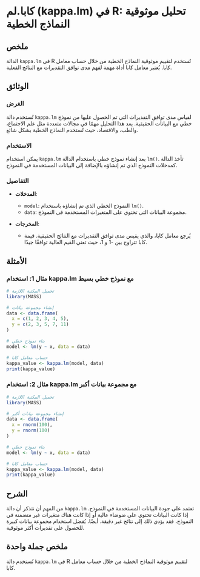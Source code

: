 <!--
Meta Description: # كابا.لم (kappa.lm) في R: تحليل موثوقية النماذج الخطية ## ملخص الدالة `kappa.lm` في R تُستخدم لتقييم موثوقية النماذج الخطية من خلال حساب معامل كابا. ...
Meta Keywords: data, kappa, كابا, معامل, النموذج
-->

# كابا.لم (kappa.lm) في R: تحليل موثوقية النماذج الخطية

## ملخص
الدالة `kappa.lm` في R تُستخدم لتقييم موثوقية النماذج الخطية من خلال حساب معامل كابا. يُعتبر معامل كابا أداة مهمة لفهم مدى توافق التقديرات مع النتائج الفعلية.

## الوثائق
### الغرض
تُستخدم دالة `kappa.lm` لقياس مدى توافق التقديرات التي تم الحصول عليها من نموذج خطي مع البيانات الحقيقية. يعد هذا التحليل مهمًا في مجالات متعددة مثل علم الاجتماع، والطب، والاقتصاد، حيث تُستخدم النماذج الخطية بشكل شائع.

### الاستخدام
يمكن استخدام `kappa.lm` بعد إنشاء نموذج خطي باستخدام الدالة `lm()`. تأخذ الدالة كمدخلات النموذج الذي تم إنشاؤه بالإضافة إلى البيانات المستخدمة في النموذج.

### التفاصيل
- **المدخلات**:
  - `model`: النموذج الخطي الذي تم إنشاؤه باستخدام `lm()`.
  - `data`: مجموعة البيانات التي تحتوي على المتغيرات المستخدمة في النموذج.
  
- **المخرجات**:
  - يُرجع معامل كابا، والذي يقيس مدى توافق التقديرات مع النتائج الحقيقية. قيمة كابا تتراوح بين -1 و 1، حيث تعني القيم العالية توافقًا جيدًا.

## الأمثلة
### مثال 1: استخدام kappa.lm مع نموذج خطي بسيط

```R
# تحميل المكتبة اللازمة
library(MASS)

# إنشاء مجموعة بيانات
data <- data.frame(
  x = c(1, 2, 3, 4, 5),
  y = c(2, 3, 5, 7, 11)
)

# بناء نموذج خطي
model <- lm(y ~ x, data = data)

# حساب معامل كابا
kappa_value <- kappa.lm(model, data)
print(kappa_value)
```

### مثال 2: استخدام kappa.lm مع مجموعة بيانات أكبر

```R
# تحميل المكتبة اللازمة
library(MASS)

# إنشاء مجموعة بيانات أكبر
data <- data.frame(
  x = rnorm(100),
  y = rnorm(100)
)

# بناء نموذج خطي
model <- lm(y ~ x, data = data)

# حساب معامل كابا
kappa_value <- kappa.lm(model, data)
print(kappa_value)
```

## الشرح
من المهم أن نتذكر أن دالة `kappa.lm` تعتمد على جودة البيانات المستخدمة في النموذج. إذا كانت البيانات تحتوي على ضوضاء عالية أو إذا كانت هناك متغيرات غير متضمنة في النموذج، فقد يؤدي ذلك إلى نتائج غير دقيقة. أيضًا، يُفضل استخدام مجموعة بيانات كبيرة للحصول على تقديرات أكثر موثوقية.

## ملخص جملة واحدة
تُستخدم دالة `kappa.lm` في R لتقييم موثوقية النماذج الخطية من خلال حساب معامل كابا.